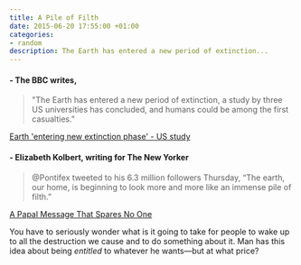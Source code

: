 ```yaml
---
title: A Pile of Filth
date: 2015-06-20 17:55:00 +01:00
categories:
- random
description: The Earth has entered a new period of extinction...
---
```


#### - The BBC writes, 
>"The Earth has entered a new period of extinction, a study by three US universities has concluded, and humans could be among the first casualties."

[Earth 'entering new extinction phase' - US study](http://www.bbc.co.uk/news/science-environment-33209548)

#### - Elizabeth Kolbert, writing for The New Yorker
>@Pontifex tweeted to his 6.3 million followers Thursday, “The earth, our home, is beginning to look more and more like an immense pile of filth.”

[A Papal Message That Spares No One](http://www.newyorker.com/news/daily-comment/a-papal-message-that-spares-no-one-climate-change-encyclical)

 You have to seriously wonder what is it going to take for people to wake up to all the destruction we cause and to do something about it. Man has this idea about being _entitled_ to whatever he wants—but at what price?
